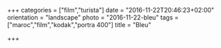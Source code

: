 +++
categories = ["film","turista"]
date = "2016-11-22T20:46:23+02:00"
orientation = "landscape"
photo = "2016-11-22-bleu"
tags = ["maroc","film","kodak","portra 400"]
title = "Bleu"

+++
